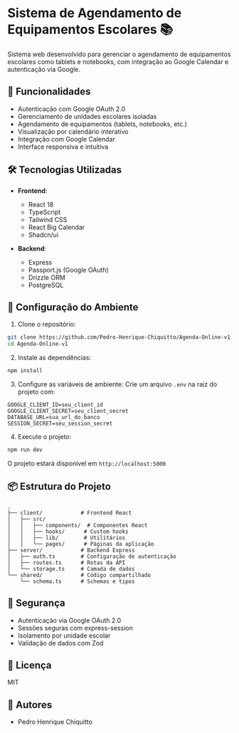 # Sistema de Agendamento de Equipamentos Escolares 📚

Sistema web desenvolvido para gerenciar o agendamento de equipamentos escolares como tablets e notebooks, com integração ao Google Calendar e autenticação via Google.

## 🌟 Funcionalidades

- Autenticação com Google OAuth 2.0
- Gerenciamento de unidades escolares isoladas
- Agendamento de equipamentos (tablets, notebooks, etc.)
- Visualização por calendário interativo
- Integração com Google Calendar
- Interface responsiva e intuitiva

## 🛠️ Tecnologias Utilizadas

- **Frontend**:
  - React 18
  - TypeScript
  - Tailwind CSS
  - React Big Calendar
  - Shadcn/ui

- **Backend**:
  - Express
  - Passport.js (Google OAuth)
  - Drizzle ORM
  - PostgreSQL

## 🚀 Configuração do Ambiente

1. Clone o repositório:
```bash
git clone https://github.com/Pedro-Henrique-Chiquitto/Agenda-Online-v1.git
cd Agenda-Online-v1
```

2. Instale as dependências:
```bash
npm install
```

3. Configure as variáveis de ambiente:
Crie um arquivo `.env` na raiz do projeto com:
```env
GOOGLE_CLIENT_ID=seu_client_id
GOOGLE_CLIENT_SECRET=seu_client_secret
DATABASE_URL=sua_url_do_banco
SESSION_SECRET=seu_session_secret
```

4. Execute o projeto:
```bash
npm run dev
```

O projeto estará disponível em `http://localhost:5000`

## 📦 Estrutura do Projeto

```
.
├── client/            # Frontend React
│   ├── src/
│   │   ├── components/  # Componentes React
│   │   ├── hooks/      # Custom hooks
│   │   ├── lib/        # Utilitários
│   │   └── pages/      # Páginas da aplicação
├── server/            # Backend Express
│   ├── auth.ts        # Configuração de autenticação
│   ├── routes.ts      # Rotas da API
│   └── storage.ts     # Camada de dados
└── shared/            # Código compartilhado
    └── schema.ts      # Schemas e tipos
```

## 🔐 Segurança

- Autenticação via Google OAuth 2.0
- Sessões seguras com express-session
- Isolamento por unidade escolar
- Validação de dados com Zod

## 📝 Licença

MIT

## 👥 Autores

- Pedro Henrique Chiquitto